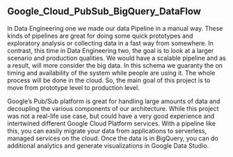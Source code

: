 ## Google_Cloud_PubSub_BigQuery_DataFlow


In Data Engineering one we made our data Pipeline in a manual way. These kinds of pipelines are great for doing some quick prototypes and exploratory analysis or collecting data in a fast way from somewhere. In contrast, this time in Data Engineering two, the goal is to look at a larger scenario and production qualities. We would have a scalable pipeline and as a result, will more consider the big data. In this schema we guaranty the on timing and availability of the system while people are using it. The whole process will be done in the cloud. So, the main goal of this project is to move from prototype level to production level.

Google’s Pub/Sub platform is great for handling large amounts of data and decoupling the various components of our architecture. While this project was not a real-life use case, but could have a very good experience and intertwined different Google Cloud Platform services. With a pipeline like this, you can easily migrate your data from applications to serverless, managed services on the cloud. Once the data is in BigQuery, you can do additional analytics and generate visualizations in Google Data Studio.

